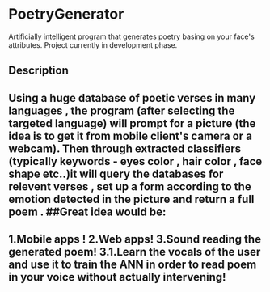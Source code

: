 # PoetryGenerator
Artificially intelligent program that generates poetry basing on your face's attributes. Project currently in development phase.
## Description
Using a huge database of poetic verses in many languages , the program (after selecting the targeted language) will prompt for a picture (the idea is to get it from mobile client's camera or a webcam).
Then through extracted classifiers (typically keywords - eyes color , hair color , face shape etc..)it will query the databases for relevent verses , set up a form according to the emotion detected in the picture and return a full poem .
##Great idea would be:
---
1.Mobile apps !
2.Web apps!
3.Sound reading the generated poem!
3.1.Learn the vocals of the user and use it to train the ANN in order to read poem in your voice without actually intervening!
---
